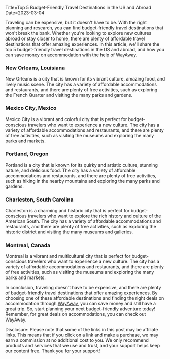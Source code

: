 Title=Top 5 Budget-Friendly Travel Destinations in the US and Abroad
Date=2023-03-04

Traveling can be expensive, but it doesn't have to be. With the right planning and research, you can find budget-friendly travel destinations that won't break the bank. Whether you're looking to explore new cultures abroad or stay closer to home, there are plenty of affordable travel destinations that offer amazing experiences. In this article, we'll share the top 5 budget-friendly travel destinations in the US and abroad, and how you can save money on accommodation with the help of WayAway.

### New Orleans, Louisiana
New Orleans is a city that is known for its vibrant culture, amazing food, and lively music scene. The city has a variety of affordable accommodations and restaurants, and there are plenty of free activities, such as exploring the French Quarter and visiting the many parks and gardens.

### Mexico City, Mexico
Mexico City is a vibrant and colorful city that is perfect for budget-conscious travelers who want to experience a new culture. The city has a variety of affordable accommodations and restaurants, and there are plenty of free activities, such as visiting the museums and exploring the many parks and markets.

### Portland, Oregon
Portland is a city that is known for its quirky and artistic culture, stunning nature, and delicious food. The city has a variety of affordable accommodations and restaurants, and there are plenty of free activities, such as hiking in the nearby mountains and exploring the many parks and gardens.

### Charleston, South Carolina
Charleston is a charming and historic city that is perfect for budget-conscious travelers who want to explore the rich history and culture of the American South. The city has a variety of affordable accommodations and restaurants, and there are plenty of free activities, such as exploring the historic district and visiting the many museums and galleries.

### Montreal, Canada
Montreal is a vibrant and multicultural city that is perfect for budget-conscious travelers who want to experience a new culture. The city has a variety of affordable accommodations and restaurants, and there are plenty of free activities, such as visiting the museums and exploring the many parks and markets.

In conclusion, traveling doesn't have to be expensive, and there are plenty of budget-friendly travel destinations that offer amazing experiences. By choosing one of these affordable destinations and finding the right deals on accommodation through [WayAway](https://tp.media/click?shmarker=411674&promo_id=5761&source_type=link&type=click&campaign_id=200&trs=210863), you can save money and still have a great trip. So, start planning your next budget-friendly adventure today! Remember, for great deals on accommodations, you can check out WayAway.

Disclosure: Please note that some of the links in this post may be affiliate links. This means that if you click on a link and make a purchase, we may earn a commission at no additional cost to you. We only recommend products and services that we use and trust, and your support helps keep our content free. Thank you for your support!
